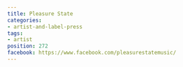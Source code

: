 ```yaml
---
title: Pleasure State
categories:
- artist-and-label-press
tags:
- artist
position: 272
facebook: https://www.facebook.com/pleasurestatemusic/
---
```



